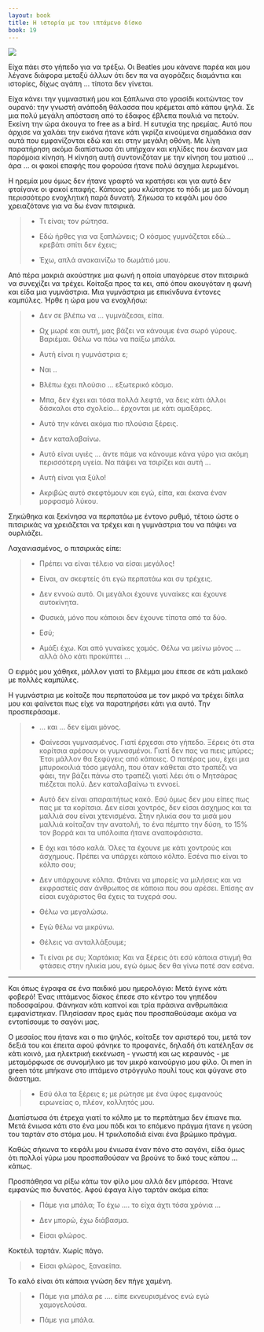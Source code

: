 ```yaml
---
layout: book
title: Η ιστορία με τον ιπτάμενο δίσκο
book: 19
---
```


<img src="{{ site.url }}/assets/images/19/truth.png" class="img-responsive">

Είχα πάει στο γήπεδο για να τρέξω. Οι Beatles μου κάνανε παρέα και μου λέγανε διάφορα μεταξύ άλλων ότι δεν πα να αγοράζεις διαμάντια και ιστορίες, δίχως αγάπη ... τίποτα δεν γίνεται.

Είχα κάνει την γυμναστική μου και ξάπλωνα στο γρασίδι κοιτώντας τον ουρανό: την γνωστή ανάποδη θάλασσα που κρέμεται από κάπου ψηλά. Σε μια πολύ μεγάλη απόσταση από το έδαφος έβλεπα πουλιά να πετούν. Εκείνη την ώρα άκουγα το free as a bird. Η ευτυχία της ηρεμίας. Αυτό που άρχισε να χαλάει την εικόνα ήτανε κάτι γκρίζα κινούμενα σημαδάκια σαν αυτά που εμφανίζονται εδώ και κει στην μεγάλη οθόνη. Με λίγη παρατήρηση ακόμα διαπίστωσα ότι υπήρχαν και κηλίδες που έκαναν μια παρόμοια κίνηση. Η κίνηση αυτή συντονιζόταν με την κίνηση του ματιού ... άρα ... οι φακοί επαφής που φορούσα ήτανε πολύ άσχημα λερωμένοι.

Η ηρεμία μου όμως δεν ήτανε γραφτό να κρατήσει και για αυτό δεν φταίγανε οι φακοί επαφής. Κάποιος μου κλώτσησε το πόδι με μια δύναμη περισσότερο ενοχλητική παρά δυνατή. Σήκωσα το κεφάλι μου όσο χρειαζότανε για να δω έναν πιτσιρικά.

> - Τι είναι; τον ρώτησα.
>
> - Εδώ ήρθες για να ξαπλώνεις; Ο κόσμος γυμνάζεται εδώ... κρεβάτι σπίτι δεν έχεις;
>
> - Έχω, απλά ανακαινίζω το δωμάτιό μου.

Από πέρα μακριά ακούστηκε μια φωνή η οποία υπαγόρευε στον πιτσιρικά να συνεχίζει να τρέχει. Κοίταξα προς τα κει, από όπου ακουγόταν η φωνή και είδα μια γυμνάστρια. Μια γυμνάστρια με επικίνδυνα έντονες καμπύλες. Ήρθε η ώρα μου να ενοχλήσω:

> - Δεν σε βλέπω να ... γυμνάζεσαι, είπα.
>
> - Ωχ μωρέ και αυτή, μας βάζει να κάνουμε ένα σωρό γύρους. Βαριέμαι. Θέλω να πάω να παίξω μπάλα.
>
> - Αυτή είναι η γυμνάστρια ε;
>
> - Ναι ..
>
> - Βλέπω έχει πλούσιο ... εξωτερικό κόσμο.
>
> - Μπα, δεν έχει και τόσα πολλά λεφτά, να δεις κάτι άλλοι δάσκαλοι στο σχολείο... έρχονται με κάτι αμαξάρες.
>
> - Αυτό την κάνει ακόμα πιο πλούσια ξέρεις.
>
> - Δεν καταλαβαίνω.
>
> - Αυτό είναι υγιές ... άντε πάμε να κάνουμε κάνα γύρο για ακόμη περισσότερη υγεία. Να πάψει να τσιρίζει και αυτή ...
>
> - Αυτή είναι για ξύλο!
>
> - Ακριβώς αυτό σκεφτόμουν και εγώ, είπα, και έκανα έναν μορφασμό λύκου.

Σηκώθηκα και ξεκίνησα να περπατάω με έντονο ρυθμό, τέτοιο ώστε ο πιτσιρικάς να χρειάζεται να τρέχει και η γυμνάστρια του να πάψει να ουρλιάζει.

Λαχανιασμένος, ο πιτσιρικάς είπε:

> - Πρέπει να είναι τέλειο να είσαι μεγάλος!
>
> - Είναι, αν σκεφτείς ότι εγώ περπατάω και συ τρέχεις.
>
> - Δεν εννοώ αυτό. Οι μεγάλοι έχουνε γυναίκες και έχουνε αυτοκίνητα.
>
> - Φυσικά, μόνο που κάποιοι δεν έχουνε τίποτα από τα δύο.
>
> - Εσύ;
>
> - Αμάξι έχω. Και από γυναίκες χαμός. Θέλω να μείνω μόνος ... αλλά όλο κάτι προκύπτει ...

Ο ειρμός μου χάθηκε, μάλλον γιατί το βλέμμα μου έπεσε σε κάτι μαλακό με πολλές καμπύλες.

Η γυμνάστρια με κοίταζε που περπατούσα με τον μικρό να τρέχει δίπλα μου και φαίνεται πως είχε να παρατηρήσει κάτι για αυτό. Την προσπεράσαμε.

> - ... και ... δεν είμαι μόνος.
>
> - Φαίνεσαι γυμνασμένος. Γιατί έρχεσαι στο γήπεδο. Ξέρεις ότι στα κορίτσια αρέσουν οι γυμνασμένοι. Γιατί δεν πας να πιεις μπύρες; Έτσι μάλλον θα ξεφύγεις από κάποιες. Ο πατέρας μου, έχει μια μπυροκοιλιά τόσο μεγάλη, που όταν κάθεται στο τραπέζι να φάει, την βάζει πάνω στο τραπέζι γιατί λέει ότι ο Μητσάρας πιέζεται πολύ. Δεν καταλαβαίνω τι εννοεί.
>
> - Αυτό δεν είναι απαραιτήτως κακό. Εσύ όμως δεν μου είπες πως πας με τα κορίτσια. Δεν είσαι χοντρός, δεν είσαι άσχημος και τα μαλλιά σου είναι χτενισμένα. Στην ηλικία σου τα μισά μου μαλλιά κοίταζαν την ανατολή, το ένα πέμπτο την δύση, το 15% τον βορρά και τα υπόλοιπα ήτανε αναποφάσιστα.
>
> - Ε όχι και τόσο καλά. Όλες τα έχουνε με κάτι χοντρούς και άσχημους. Πρέπει να υπάρχει κάποιο κόλπο. Εσένα πιο είναι το κόλπο σου;
>
> - Δεν υπάρχουνε κόλπα. Φτάνει να μπορείς να μιλήσεις και να εκφραστείς σαν άνθρωπος σε κάποια που σου αρέσει. Επίσης αν είσαι ευχάριστος θα έχεις τα τυχερά σου.
>
> - Θέλω να μεγαλώσω.
>
> - Εγώ θέλω να μικρύνω.
>
> - Θέλεις να ανταλλάξουμε;
>
> - Τι είναι ρε συ; Χαρτάκια; Και να ξέρεις ότι εσύ κάποια στιγμή θα φτάσεις στην ηλικία μου, εγώ όμως δεν θα γίνω ποτέ σαν εσένα.

* * * * *

Και όπως έγραφα σε ένα παιδικό μου ημερολόγιο: Μετά έγινε κάτι φοβερό! Ένας ιπτάμενος δίσκος έπεσε στο κέντρο του γηπέδου ποδοσφαίρου. Φάνηκαν κάτι καπνοί και τρία πράσινα ανθρωπάκια εμφανίστηκαν. Πλησίασαν προς εμάς που προσπαθούσαμε ακόμα να εντοπίσουμε το σαγόνι μας.

Ο μεσαίος που ήτανε και ο πιο ψηλός, κοίταξε τον αριστερό του, μετά τον δεξιά του και έπειτα αφού φάνηκε το προφανές, δηλαδή ότι κατέληξαν σε κάτι κοινό, μια ηλεκτρική εκκένωση - γνωστή και ως κεραυνός - με μεταμόρφωσε σε συνομήλικο με τον μικρό καινούργιο μου φίλο. Οι men in green τότε μπήκανε στο ιπτάμενο στρόγγυλο πουλί τους και φύγανε στο διάστημα.

> - Εσύ όλα τα ξέρεις ε; με ρώτησε με ένα ύφος εμφανούς ειρωνείας ο, πλέον, κολλητός μου.

Διαπίστωσα ότι έτρεχα γιατί το κόλπο με το περπάτημα δεν έπιανε πια. Μετά ένιωσα κάτι στο ένα μου πόδι και το επόμενο πράγμα ήτανε η γεύση του ταρτάν στο στόμα μου. Η τρικλοποδιά είναι ένα βρώμικο πράγμα.

Καθώς σήκωνα το κεφάλι μου ένιωσα έναν πόνο στο σαγόνι, είδα όμως ότι πολλοί γύρω μου προσπαθούσαν να βρούνε το δικό τους κάπου ... κάπως.

Προσπάθησα να ρίξω κάτω τον φίλο μου αλλά δεν μπόρεσα. Ήτανε εμφανώς πιο δυνατός. Αφού έφαγα λίγο ταρτάν ακόμα είπα:

> - Πάμε για μπάλα; Το έχω .... το είχα άχτι τόσα χρόνια ...
>
> - Δεν μπορώ, έχω διάβασμα.
>
> - Είσαι φλώρος.

Κοκτέιλ ταρτάν. Χωρίς πάγο.

> - Είσαι φλώρος, ξαναείπα.

Το καλό είναι ότι κάποια γνώση δεν πήγε χαμένη.

> - Πάμε για μπάλα ρε .... είπε εκνευρισμένος ενώ εγώ χαμογελούσα.
>
> - Πάμε για μπάλα.
